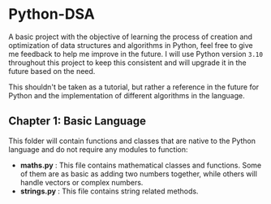 # Python-DSA
A basic project with the objective of learning the process of creation and optimization of data structures and algorithms in Python, feel free to give me feedback to help me improve in the future. I will use Python version `3.10` throughout this project to keep this consistent and will upgrade it in the future based on the need.

This shouldn't be taken as a tutorial, but rather a reference in the future for Python and the implementation of different algorithms in the language.

## Chapter 1: Basic Language

This folder will contain functions and classes that are native to the Python language and do not require any modules to function:
- **maths.py** : This file contains mathematical classes and functions. Some of them are as basic as adding two numbers together, while others will handle vectors or complex numbers.
- **strings.py** : This file contains string related methods.